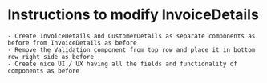 # Instructions to modify InvoiceDetails
    - Create InvoiceDetails and CustomerDetails as separate components as before from InvoiceDetails as before
    - Remove the Validation component from top row and place it in bottom row right side as before
    - Create nice UI / UX having all the fields and functionality of components as before
